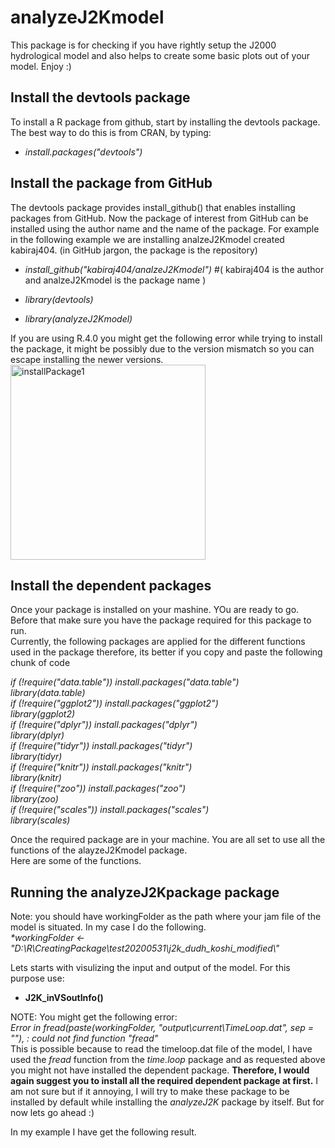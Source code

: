 # analyzeJ2Kmodel
This package is for checking if you have rightly setup the J2000 hydrological model and also helps to create some basic plots out of your model. 
Enjoy :)

## Install the devtools package
To install a R package from github, start by installing the devtools package. The best way to do this is from CRAN, by typing:  
* _install.packages("devtools")_

## Install the package from GitHub
The devtools package provides install_github() that enables installing packages from GitHub. Now the package of interest from GitHub can be installed using the author name and the name of the package.   For example in the following example we are installing analzeJ2Kmodel created kabiraj404. (in GitHub jargon, the package is the repository)

* _install_github("kabiraj404/analzeJ2Kmodel")_ #( kabiraj404 is the author and analzeJ2Kmodel is the package name )

* _library(devtools)_

* _library(analyzeJ2Kmodel)_

If you are using R.4.0 you might get the following error while trying to install the package, it might be possibly due to the version mismatch so you can escape installing the newer versions. 
<img width="312" alt="installPackage1" src="https://user-images.githubusercontent.com/64681103/83350456-fbcba480-a35b-11ea-9199-ff3737035fcd.png">

## Install the dependent packages 
Once your package is installed on your mashine. YOu are ready to go. Before that make sure you have the package required for this package to run.    
Currently, the following packages are applied for the different functions used in the package therefore, its better if you copy and paste the following chunk of code 

_if (!require("data.table")) install.packages("data.table")    
library(data.table)    
if (!require("ggplot2")) install.packages("ggplot2")     
library(ggplot2)    
if (!require("dplyr")) install.packages("dplyr")    
library(dplyr)    
if (!require("tidyr")) install.packages("tidyr")    
library(tidyr)    
if (!require("knitr")) install.packages("knitr")     
library(knitr)    
if (!require("zoo")) install.packages("zoo")    
library(zoo)    
if (!require("scales")) install.packages("scales")    
library(scales)_    

Once the required package are in your machine. You are all set to use all the functions of the alayzeJ2Kmodel package.    
Here are some of the functions. 

## Running the analyzeJ2Kpackage package
Note: you should have workingFolder as the path where your jam file of the model is situated. In my case I do the following.    
_*workingFolder <- "D:\\R\\CreatingPackage\\test20200531\\j2k_dudh_koshi_modified\\"_

Lets starts with visulizing the input and output of the model. For this purpose use:    
* **J2K_inVSoutInfo()**     

NOTE: You might get the following error:     
_Error in fread(paste(workingFolder, "output\\current\\TimeLoop.dat", sep = ""),  : could not find function "fread"_        
This is possible because to read the timeloop.dat file of the model, I have used the _fread_ function from the _time.loop_ package and as requested above you might not have installed the dependent package. **Therefore, I would again suggest you to install all the required dependent package at first.** I am not sure but if it annoying, I will try to make these package to be installed by default while installing the _analyzeJ2K_ package by itself. But for now lets go ahead :) 

In my example I have get the following result. 


